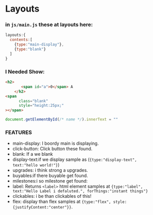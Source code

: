 # Layouts
### in `js/main.js` these at layouts here:
```js
layouts:{
  contents:[
    {type:"main-display"},
    {type:"blank"}
  ]
}
```
### I Needed Show:
```html
<h2>
       <span id="a">0</span> A
    </h2>
<span 
      class="blank"
      style="height:25px;"
></span>
```
```js
document.getElementById(/* name */).innerText = ""
```
### FEATURES
- main-display: I boordy main is displaying.
- click-button: Click button these found.
- blank: If a we blank
- display-text:if we display sample as (`{type:"display-text", text:"hello world!"}`)
- upgrades: i think strong a upgrades.
- buyables:if there buyable get found.
- milestones:i so milestone get found:
- label: Returns `<label>` html element samples at `{type:"label", text:"Hello Label i defaluted.", forThings:"instant things"}`
- clickables: i be than clickables of this!
- flex: display than flex samples at `{type:"flex", style:{justifyContent:"center"}}`.
